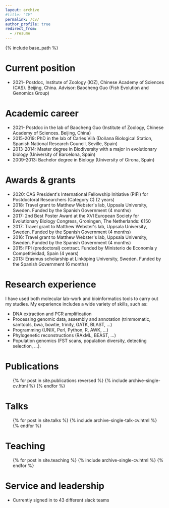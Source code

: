 ```yaml
---
layout: archive
#title: "CV"
permalink: /cv/
author_profile: true
redirect_from:
  - /resume
---
```


{% include base_path %}

Current position
======
* 2021- Postdoc, Institute of Zoology (IOZ), Chinese Academy of Sciences (CAS). Beijing, China. Advisor: Baocheng Guo (Fish Evolution and Genomics Group)

Academic career
======
* 2021- Postdoc in the lab of Baocheng Guo (Institute of Zoology, Chinese Academy of Sciences. Beijing, China)
* 2015-2019: PhD in the lab of Carles Vilà (Doñana Biological Station, Spanish National Research Council, Seville, Spain)
* 2013-2014: Master degree in Biodiversity with a major in evolutionary biology (University of Barcelona, Spain)
* 2009-2013: Bachelor degree in Biology (University of Girona, Spain) 

Awards & grants
======
* 2020: CAS President's International Fellowship Initiative (PIFI) for Postdoctoral Researchers (Category C) (2 years)
* 2018: Travel grant to Matthew Webster's lab, Uppsala University, Sweden. Funded by the Spanish Government (4 months)​
* 2017: 2nd Best Poster Award at the XVI European Society for Evolutionary Biology Congress, Groningen, The Netherlands: €150 
* 2017: Travel grant to Matthew Webster's lab, Uppsala University, Sweden. Funded by the Spanish Government (4 months)
* 2016: Travel grant to Matthew Webster's lab, Uppsala University, Sweden. Funded by the Spanish Government (4 months)
* 2015: FPI (predoctoral) contract. Funded by Ministerio de Economía y Competitividad, Spain (4 years)
* 2013: Erasmus scholarship at Linköping University, Sweden. Funded by the Spanish Government (6 months)
  
Research experience
======
I have used both molecular lab-work and bioinformatics tools to carry out my studies. My experience includes a wide variety of skills, such as: 
* DNA extraction and PCR amplification
* Processing genomic data, assembly and annotation (trimmomatic, samtools, bwa, bowtie, trinity, GATK, BLAST, ...)
* Programming (UNIX, Perl, Python, R, AWK, ...)
* Phylogenetic reconstructions (RAxML, BEAST, ...)
* Population genomics (FST scans, population diversity, detecting selection, ...).

Publications
======
  <ul>{% for post in site.publications reversed %}
    {% include archive-single-cv.html %}
  {% endfor %}</ul>
  
Talks
======
  <ul>{% for post in site.talks %}
    {% include archive-single-talk-cv.html %}
  {% endfor %}</ul>
  
Teaching
======
  <ul>{% for post in site.teaching %}
    {% include archive-single-cv.html %}
  {% endfor %}</ul>
  
Service and leadership
======
* Currently signed in to 43 different slack teams
